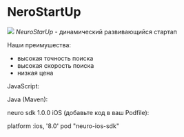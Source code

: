 # NeroStartUp
![](logo.png)
*NeuroStarUp* - динамический развивающийся стартап

Наши преимушества:
* высокая точность поиска
* высокая скорость поиска
* низкая цена

JavaScript:

<script src="https://localhost/neuro.sdk.min.js"></script>
Java (Maven):

<dependency>
  <groupId>neuro</groupId>
  <artifactId>sdk</artifactId>
  <version>1.0.0</version>
</dependency>
iOS (добавьте код в ваш Podfile):

platform :ios, '8.0'
pod "neuro-ios-sdk"